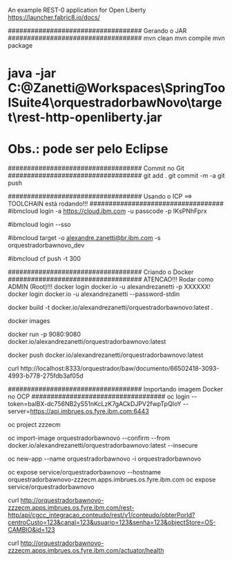 An example REST-0 application for Open Liberty
https://launcher.fabric8.io/docs/

###################################
Gerando o JAR
###################################
mvn clean
mvn compile
mvn package
# java -jar C:\@Zanetti\@Workspaces\SpringToolSuite4\orquestradorbawNovo\target\rest-http-openliberty.jar
# Obs.: pode ser pelo Eclipse


###################################
Commit no Git
###################################
git add . 
git commit -m -a
git push


###################################
Usando o ICP ==> TOOLCHAIN está rodando!!! 
###################################
#ibmcloud login -a https://cloud.ibm.com -u passcode -p IKsPNhFprx

#ibmcloud login --sso    

#ibmcloud target -o alexandre.zanetti@br.ibm.com -s orquestradorbawnovo_dev

#ibmcloud cf push -t 300


###################################
Criando o Docker
###################################
ATENCAO!!! Rodar como ADMIN (Root)!!!
docker login docker.io -u alexandrezanetti -p XXXXXX!
docker login docker.io -u alexandrezanetti --password-stdin


docker build -t docker.io/alexandrezanetti/orquestradorbawnovo:latest .

docker images

docker run -p 9080:9080 docker.io/alexandrezanetti/orquestradorbawnovo:latest 

docker push docker.io/alexandrezanetti/orquestradorbawnovo:latest

curl http://localhost:8333/orquestrador/baw/documento/66502418-3093-4993-b778-275fdb3af05d

###################################
Importando imagem Docker no OCP
###################################
oc login --token=balBX-dc756NB2yS51nKcLzK7gACkDJPV2fwpTpQIoY --server=https://api.imbrues.os.fyre.ibm.com:6443

oc project zzzecm

oc import-image orquestradorbawnovo --confirm --from docker.io/alexandrezanetti/orquestradorbawnovo:latest --insecure

oc new-app --name orquestradorbawnovo -i orquestradorbawnovo

oc expose service/orquestradorbawnovo --hostname orquestradorbawnovo-zzzecm.apps.imbrues.os.fyre.ibm.com
oc expose service/orquestradorbawnovo

curl http://orquestradorbawnovo-zzzecm.apps.imbrues.os.fyre.ibm.com/rest-http/api/cgcc_integracao_conteudo/rest/v1/conteudo/obterPorId?centroCusto=123&canal=123&usuario=123&senha=123&objectStore=OS-CAMBIO&id=123

curl http://orquestradorbawnovo-zzzecm.apps.imbrues.os.fyre.ibm.com/actuator/health

